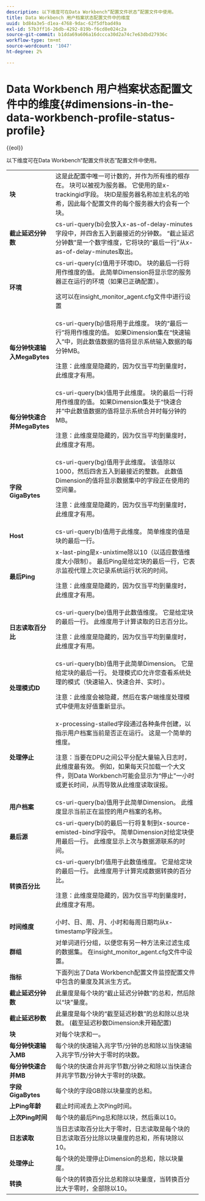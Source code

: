 ```yaml
---
description: 以下维度可在Data Workbench“配置文件状态”配置文件中使用。
title: Data Workbench 用户档案状态配置文件中的维度
uuid: bd84a3e5-d1ea-4768-9dac-62f5dfbad49a
exl-id: 57b3ff16-26db-4292-819b-f6cd8e024c2a
source-git-commit: b1dda69a606a16dccca30d2a74c7e63dbd27936c
workflow-type: tm+mt
source-wordcount: '1047'
ht-degree: 2%

---
```


# Data Workbench 用户档案状态配置文件中的维度{#dimensions-in-the-data-workbench-profile-status-profile}

{{eol}}

以下维度可在Data Workbench“配置文件状态”配置文件中使用。

<table id="table_DD143B4F15FF446DAD24BD2473B485B9"> 
 <tbody> 
  <tr> 
   <td colname="col1"> <b>块</b> </td> 
   <td colname="col2"> 这是此配置中唯一可计数的，并作为所有维的根存在。 块可以被视为服务器。 它使用的是x-trackingid字段。 块ID是服务器名称加主机名的哈希，因此每个配置文件的每个服务器大约会有一个块。 </td> 
  </tr> 
  <tr> 
   <td colname="col1"> <b>截止延迟分钟数</b> </td> 
   <td colname="col2"> cs-uri-query(bi)会放入x-as-of-delay-minutes字段中，并四舍五入到最接近的分钟数。 “截止延迟分钟数”是一个数字维度，它将块的“最后一行”从x-as-of-delay-minutes取出。 </td> 
  </tr> 
  <tr> 
   <td colname="col1"> <b>环境</b> </td> 
   <td colname="col2"> cs-uri-query(c)值用于环境ID。 块的最后一行将用作维度的值。 此简单Dimension将显示您的服务器正在运行的环境（如果已正确配置）。 <p>这可以在insight_monitor_agent.cfg文件中进行设置 </p></td> 
  </tr> 
  <tr> 
   <td colname="col1"> <b>每分钟快速输入MegaBytes</b> </td> 
   <td colname="col2"> cs-uri-query(bj)值将用于此维度。 块的“最后一行”将用作维度的值。 如果Dimension集在“快速输入”中，则此数值数据的值将显示系统输入数据的每分钟MB。 <p>注意：此维度是隐藏的，因为仅当平均到量度时，此维度才有用。 </p></td> 
  </tr> 
  <tr> 
   <td colname="col1"> <b>每分钟快速合并MegaBytes</b> </td> 
   <td colname="col2">cs-uri-query(bk)值用于此维度。 块的最后一行将用作维度的值。 如果Dimension集处于“快速合并”中此数值数据的值将显示系统合并时每分钟的MB。 <p>注意：此维度是隐藏的，因为仅当平均到量度时，此维度才有用。 </p></td> 
  </tr> 
  <tr> 
   <td colname="col1"> <b>字段GigaBytes</b> </td> 
   <td colname="col2"> cs-uri-query(bg)值用于此维度。 该值除以1000，然后四舍五入到最接近的整数。 此数值Dimension的值将显示数据集中的字段正在使用的空间量。 <p>注意：此维度是隐藏的，因为仅当平均到量度时，此维度才有用。 </p></td> 
  </tr> 
  <tr> 
   <td colname="col1"> <b>Host</b> </td> 
   <td colname="col2"> cs-uri-query(b)值用于此维度。 简单维度的值是块的最后一行。 </td> 
  </tr> 
  <tr> 
   <td colname="col1"> <b>最后Ping</b> </td> 
   <td colname="col2">x-last-ping是x-unixtime除以10（以适应数值维度大小限制）。 最后Ping是给定块的最后一行，它表示监视代理上次记录系统运行状况的时间。 <p>注意：此维度是隐藏的，因为仅当平均到量度时，此维度才有用。 </p></td> 
  </tr> 
  <tr> 
   <td colname="col1"> <b>日志读取百分比</b> </td> 
   <td colname="col2">cs-uri-query(be)值用于此数值维度。 它是给定块的最后一行。 此维度用于计算读取的日志百分比。 <p>注意：此维度是隐藏的，因为仅当平均到量度时，此维度才有用。 </p></td> 
  </tr> 
  <tr> 
   <td colname="col1"> <b>处理模式ID</b> </td> 
   <td colname="col2"> cs-uri-query(bb)值用于此简单Dimension。 它是给定块的最后一行。 处理模式ID允许您查看系统处理的模式（快速输入、快速合并、实时）。 <p>注意：此维度会被隐藏，然后在客户端维度处理模式中使用友好值重新显示。 </p></td> 
  </tr> 
  <tr> 
   <td colname="col1"> <b>处理停止</b> </td> 
   <td colname="col2"> x-processing-stalled字段通过各种条件创建，以指示用户档案当前是否正在运行。 这是一个简单的维度。 <p>注意：当要在DPU之间公平分配大量输入日志时，此维度最有效。 例如，如果每天只加载一个大文件，则Data Workbench可能会显示为“停止”一小时或更长时间，从而导致从此维度读取误报。 </p></td> 
  </tr> 
  <tr> 
   <td colname="col1"> <b>用户档案</b> </td> 
   <td colname="col2"> cs-uri-query(ba)值用于此简单Dimension。 此维度显示当前正在监控的用户档案的名称。 </td> 
  </tr> 
  <tr> 
   <td colname="col1"> <b>最后源</b> </td> 
   <td colname="col2"> cs-uri-query(bl)的最后一行将复制到x-source-emisted-bind字段中。 简单Dimension对给定块使用最后一行。 此维度显示上次与数据源联系的时间。 </td> 
  </tr> 
  <tr> 
   <td colname="col1"> <b>转换百分比</b> </td> 
   <td colname="col2"> cs-uri-query(bf)值用于此数值维度。 它是给定块的最后一行。 此维度用于计算完成数据转换的百分比。 <p>注意：此维度是隐藏的，因为仅当平均到量度时，此维度才有用。 </p></td> 
  </tr> 
  <tr> 
   <td colname="col1"> <b>时间维度</b> </td> 
   <td colname="col2"> 小时、日、周、月、小时和每周日期均从x-timestamp字段派生。 </td> 
  </tr> 
  <tr> 
   <td colname="col1"> <b>群组</b> </td> 
   <td colname="col2"> 对单词进行分组，以便您有另一种方法来过滤生成的数据集。 在insight_monitor_agent.cfg文件中设置。 </td> 
  </tr> 
  <tr> 
   <td colname="col1"> <b>指标</b> </td> 
   <td colname="col2"> 下面列出了Data Workbench配置文件监控配置文件中包含的量度及其派生方式。 </td> 
  </tr> 
  <tr> 
   <td colname="col1"> <b>截止延迟分钟数</b> </td> 
   <td colname="col2"> 此量度是每个块的“截止延迟分钟数”的总和，然后除以“块”量度。 </td> 
  </tr> 
  <tr> 
   <td colname="col1"> <b>截止延迟秒数</b> </td> 
   <td colname="col2"> 此量度是每个块的“截至延迟秒数”的总和除以总块数。 (截至延迟秒数Dimension未开箱配置) </td> 
  </tr> 
  <tr> 
   <td colname="col1"> <b>块</b> </td> 
   <td colname="col2"> 对每个块求和一。 </td> 
  </tr> 
  <tr> 
   <td colname="col1"> <b>每分钟快速输入MB</b> </td> 
   <td colname="col2"> 每个块的快速输入兆字节/分钟的总和除以当快速输入兆字节/分钟大于零时的块数。 </td> 
  </tr> 
  <tr> 
   <td colname="col1"> <b>每分钟快速合并MB</b> </td> 
   <td colname="col2"> 每个块的快速合并兆字节数/分钟之和除以当快速合并兆字节数/分钟大于零时的块数。 </td> 
  </tr> 
  <tr> 
   <td colname="col1"> <b>字段GigaBytes</b> </td> 
   <td colname="col2"> 每个块的字段GB除以块量度的总和。 </td> 
  </tr> 
  <tr> 
   <td colname="col1"> <b>上Ping年龄</b> </td> 
   <td colname="col2"> 截止时间减去上次Ping时间。 </td> 
  </tr> 
  <tr> 
   <td colname="col1"> <b>上次Ping时间</b> </td> 
   <td colname="col2"> 每个块的最后Ping总和除以块，然后乘以10。 </td> 
  </tr> 
  <tr> 
   <td colname="col1"> <b>日志读取</b> </td> 
   <td colname="col2"> 当日志读取百分比大于零时，日志读取是每个块的日志读取百分比除以块量度的总和，所有块除以10。 </td> 
  </tr> 
  <tr> 
   <td colname="col1"> <b>处理停止</b> </td> 
   <td colname="col2"> 每个块的处理停止Dimension的总和，除以块量度。 </td> 
  </tr> 
  <tr> 
   <td colname="col1"> <b>转换</b> </td> 
   <td colname="col2"> 每个块的转换百分比总和除以块量度，当转换百分比大于零时，全部除以10。 </td> 
  </tr> 
 </tbody> 
</table>
